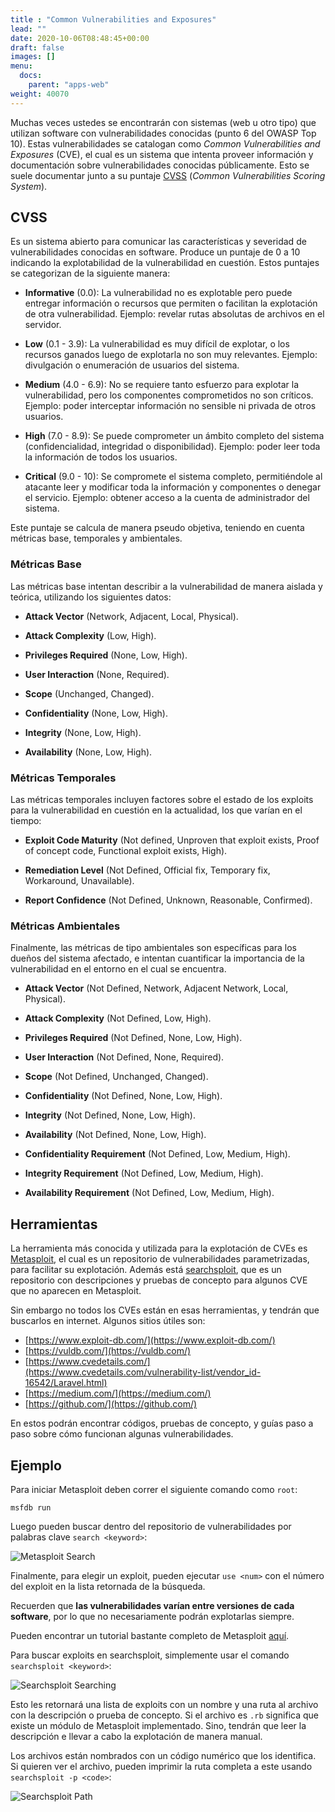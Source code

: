 ```yaml
---
title : "Common Vulnerabilities and Exposures"
lead: ""
date: 2020-10-06T08:48:45+00:00
draft: false
images: []
menu:
  docs:
    parent: "apps-web"
weight: 40070
---
```


Muchas veces ustedes se encontrarán con sistemas (web u otro tipo) que utilizan software con vulnerabilidades
conocidas (punto 6 del OWASP Top 10). Estas vulnerabilidades se catalogan como _Common Vulnerabilities and
Exposures_ (CVE), el cual es un sistema que intenta proveer información y documentación sobre
vulnerabilidades conocidas públicamente. Esto se suele documentar junto a su puntaje
[CVSS](https://www.first.org/cvss/v3.1/specification-document) (_Common Vulnerabilities Scoring System_).

## CVSS

Es un sistema abierto para comunicar las características y severidad de vulnerabilidades conocidas en software.
Produce un puntaje de 0 a 10 indicando la explotabilidad de la vulnerabilidad en cuestión.
Estos puntajes se categorizan de la siguiente manera:

* **Informative** (0.0): La vulnerabilidad no es explotable pero puede entregar información o recursos que
permiten o facilitan la explotación de otra vulnerabilidad. Ejemplo: revelar rutas absolutas de archivos
  en el servidor.

* **Low** (0.1 - 3.9): La vulnerabilidad es muy difícil de explotar, o los recursos ganados luego de explotarla
no son muy relevantes. Ejemplo: divulgación o enumeración de usuarios del sistema.

* **Medium** (4.0 - 6.9): No se requiere tanto esfuerzo para explotar la vulnerabilidad, pero los componentes
comprometidos no son críticos. Ejemplo: poder interceptar información no sensible ni privada de otros usuarios.

* **High** (7.0 - 8.9): Se puede comprometer un ámbito completo del sistema (confidencialidad, integridad
  o disponibilidad). Ejemplo: poder leer toda la información de todos los usuarios.

* **Critical** (9.0 - 10): Se compromete el sistema completo, permitiéndole al atacante leer y modificar
toda la información y componentes o denegar el servicio. Ejemplo: obtener acceso a la cuenta de administrador
  del sistema.

Este puntaje se calcula de manera pseudo objetiva, teniendo en cuenta métricas base, temporales y
ambientales.

### Métricas Base

Las métricas base intentan describir a la vulnerabilidad de manera aislada y teórica,
utilizando los siguientes datos:

* **Attack Vector** (Network, Adjacent, Local, Physical).

* **Attack Complexity** (Low, High).

* **Privileges Required** (None, Low, High).

* **User Interaction** (None, Required).

* **Scope** (Unchanged, Changed).

* **Confidentiality** (None, Low, High).

* **Integrity** (None, Low, High).

* **Availability** (None, Low, High).

### Métricas Temporales

Las métricas temporales incluyen factores sobre el estado de los exploits para la vulnerabilidad en cuestión
en la actualidad, los que varían en el tiempo:

* **Exploit Code Maturity** (Not defined, Unproven that exploit exists, Proof of concept code,
  Functional exploit exists, High).

* **Remediation Level** (Not Defined, Official fix, Temporary fix, Workaround, Unavailable).

* **Report Confidence** (Not Defined, Unknown, Reasonable, Confirmed).

### Métricas Ambientales

Finalmente, las métricas de tipo ambientales son específicas para los dueños del sistema afectado, e intentan
cuantificar la importancia de la vulnerabilidad en el entorno en el cual se encuentra.

* **Attack Vector** (Not Defined, Network, Adjacent Network, Local, Physical).

* **Attack Complexity** (Not Defined, Low, High).

* **Privileges Required** (Not Defined, None, Low, High).

* **User Interaction** (Not Defined, None, Required).

* **Scope** (Not Defined, Unchanged, Changed).

* **Confidentiality** (Not Defined, None, Low, High).

* **Integrity** (Not Defined, None, Low, High).

* **Availability** (Not Defined, None, Low, High).

* **Confidentiality Requirement** (Not Defined, Low, Medium, High).

* **Integrity Requirement** (Not Defined, Low, Medium, High).

* **Availability Requirement** (Not Defined, Low, Medium, High).

## Herramientas

La herramienta más conocida y utilizada para la explotación de CVEs es [Metasploit](https://github.com/rapid7/metasploit-framework),
el cual es un repositorio de vulnerabilidades parametrizadas, para facilitar su explotación.
Además está [searchsploit](https://www.exploit-db.com/searchsploit), que es un repositorio con descripciones
y pruebas de concepto para algunos CVE que no aparecen en Metasploit.

Sin embargo no todos los CVEs están en esas herramientas, y tendrán que buscarlos en internet.
Algunos sitios útiles son:
* [https://www.exploit-db.com/](https://www.exploit-db.com/)
* [https://vuldb.com/](https://vuldb.com/)
* [https://www.cvedetails.com/](https://www.cvedetails.com/vulnerability-list/vendor_id-16542/Laravel.html)
* [https://medium.com/](https://medium.com/)
* [https://github.com/](https://github.com/)

En estos podrán encontrar códigos, pruebas de concepto, y guías paso a paso sobre cómo funcionan algunas
vulnerabilidades.

## Ejemplo

Para iniciar Metasploit deben correr el siguiente comando como `root`:

    msfdb run

Luego pueden buscar dentro del repositorio de vulnerabilidades por palabras clave `search <keyword>`:

![Metasploit Search](../metasploit-search.png)

Finalmente, para elegir un exploit, pueden ejecutar `use <num>` con el número del exploit en la lista retornada
de la búsqueda.

Recuerden que **las vulnerabilidades varían entre versiones de cada software**, por lo que no necesariamente
podrán explotarlas siempre.

Pueden encontrar un tutorial bastante completo de Metasploit
[aquí](https://www.tutorialspoint.com/metasploit/index.htm).

Para buscar exploits en searchsploit, simplemente usar el comando `searchsploit <keyword>`:

![Searchsploit Searching](../searchsploit-searching.png)

Esto les retornará una lista de exploits con un nombre y una ruta al archivo con la descripción o prueba de concepto.
Si el archivo es `.rb` significa que existe un módulo de Metasploit implementado. Sino, tendrán que leer la
descripción e llevar a cabo la explotación de manera manual.

Los archivos están nombrados con un código numérico que los identifica. Si quieren ver el archivo,
pueden imprimir la ruta completa a este usando `searchsploit -p <code>`:

![Searchsploit Path](../searchsploit-path.png)
